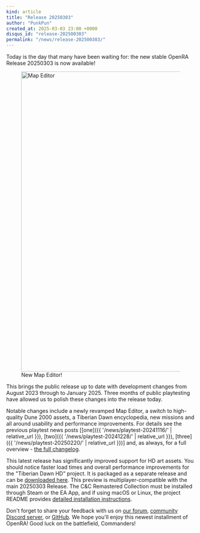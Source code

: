 ```yaml
---
kind: article
title: "Release 20250303"
author: "PunkPun"
created_at: 2025-03-03 23:00 +0000
disqus_id: "release-202500303"
permalink: "/news/release-202500303/"
---
```


Today is the day that many have been waiting for: the new stable OpenRA Release 20250303 is now available!

<figure>
  <img src="{{ '/images/news/20241116-map-editor.webp' | relative_url }}" style="width: 800px" alt="Map Editor" />
  <figcaption>New Map Editor!</figcaption>
</figure>

This brings the public release up to date with development changes from August 2023 through to January 2025. Three months of public playtesting have allowed us to polish these changes into the release today.

Notable changes include a newly revamped Map Editor, a switch to high-quality Dune 2000 assets, a Tiberian Dawn encyclopedia, new missions and all around usability and performance improvements. For details see the previous playtest news posts [[one]({{ '/news/playtest-20241116/' | relative_url }}), [two]({{ '/news/playtest-20241228/' | relative_url }}), [three]({{ '/news/playtest-20250220/' | relative_url }})] and, as always, for a full overview - [the full changelog](https://github.com/OpenRA/OpenRA/wiki/Changelog/f58d25d621dded0b935383fb410ca9bbb23ce6a7).

This latest release has significantly improved support for HD art assets. You should notice faster load times and overall performance improvements for the "Tiberian Dawn HD" project. It is packaged as a separate release and can be [downloaded here](https://github.com/OpenRA/TiberianDawnHD/releases/tag/release-20250303). This preview is multiplayer-compatible with the main 20250303 Release. The C&C Remastered Collection must be installed through Steam or the EA App, and if using macOS or Linux, the project README provides [detailed installation instructions](https://github.com/OpenRA/TiberianDawnHD#asset-installation).

Don't forget to share your feedback with us on [our forum](https://forum.openra.net/), [community Discord server](https://discord.openra.net), or [GitHub](https://github.com/OpenRA/OpenRA/issues). We hope you'll enjoy this newest installment of OpenRA! Good luck on the battlefield, Commanders!
